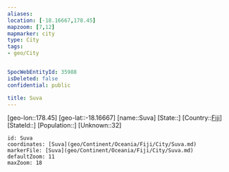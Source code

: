 ```yaml
---
aliases: 
location: [-18.16667,178.45]
mapzoom: [7,12] 
mapmarker: city 
type: City
tags:
- geo/City


SpocWebEntityId: 35988
isDeleted: false
confidential: public

title: Suva
---
```

[geo-lon::178.45]
[geo-lat::-18.16667]
[name::Suva]
[State::]
[Country::[Fiji](geo/Continent/Oceania/Fiji.md)]
[StateId::]
[Population::]
[Unknown::32]


```leaflet
id: Suva
coordinates: [Suva](geo/Continent/Oceania/Fiji/City/Suva.md)
markerFile: [Suva](geo/Continent/Oceania/Fiji/City/Suva.md)
defaultZoom: 11 
maxZoom: 18
```



